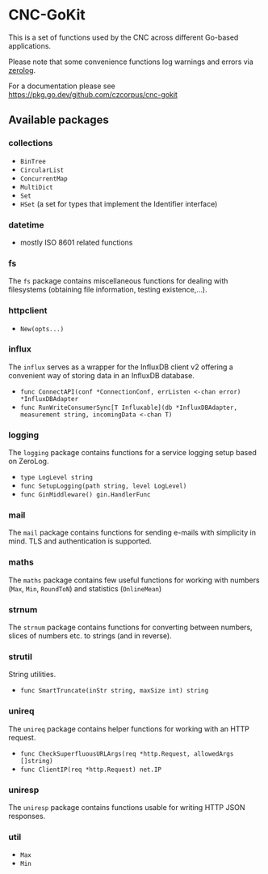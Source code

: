 # CNC-GoKit

This is a set of functions used by the CNC across different Go-based
applications.

Please note that some convenience functions log warnings and errors
via [zerolog](https://github.com/rs/zerolog).

For a documentation please see https://pkg.go.dev/github.com/czcorpus/cnc-gokit

## Available packages

### collections

- `BinTree`
- `CircularList`
- `ConcurrentMap`
- `MultiDict`
- `Set`
- `HSet` (a set for types that implement the Identifier interface)

### datetime

- mostly ISO 8601 related functions

### fs

The `fs` package contains miscellaneous functions for dealing with
filesystems (obtaining file information, testing existence,...).

### httpclient

* `New(opts...)`

### influx

The `influx` serves as a wrapper for the InfluxDB client v2 offering a convenient
way of storing data in an InfluxDB database.

* `func ConnectAPI(conf *ConnectionConf, errListen <-chan error) *InfluxDBAdapter`
* `func RunWriteConsumerSync[T Influxable](db *InfluxDBAdapter, measurement string, incomingData <-chan T)`

### logging


The `logging` package contains functions for a service logging setup based
on ZeroLog.

* `type LogLevel string`
* `func SetupLogging(path string, level LogLevel)`
* `func GinMiddleware() gin.HandlerFunc`


### mail

The `mail` package contains functions for sending e-mails with simplicity in mind.
TLS and authentication is supported.

### maths

The `maths` package contains few useful functions for working with
numbers (`Max`, `Min`, `RoundToN`) and statistics (`OnlineMean`)

### strnum

The `strnum` package contains functions for converting between numbers, slices of
numbers etc. to strings (and in reverse).

### strutil

String utilities.

* `func SmartTruncate(inStr string, maxSize int) string`

### unireq

The `unireq` package contains helper functions for working with an HTTP request.

* `func CheckSuperfluousURLArgs(req *http.Request, allowedArgs []string)`
* `func ClientIP(req *http.Request) net.IP`

### uniresp

The `uniresp` package contains functions usable for writing HTTP JSON responses.

### util

* `Max`
* `Min`
